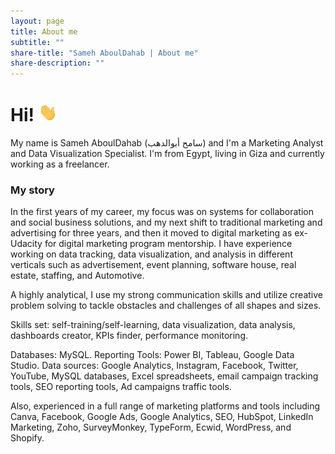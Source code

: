 ```yaml
---
layout: page
title: About me
subtitle: ""
share-title: "Sameh AboulDahab | About me"
share-description: ""
---
```


# Hi! <img src="https://github.com/SamehAboulDahab/samehabouldahab/blob/main/Wave_SamehAboulDahab.gif" width="30px">

My name is Sameh AboulDahab (سامح أبوالدهب) and I'm a Marketing Analyst and Data Visualization Specialist. I'm from Egypt, living in Giza and currently working as a freelancer.

### My story

  In the first years of my career, my focus was on systems for collaboration and social business solutions, and my next shift to traditional marketing and advertising for three years, and then it moved to digital marketing as ex-Udacity for digital marketing program mentorship.
I have experience working on data tracking, data visualization, and analysis in different verticals such as advertisement, event planning, software house, real estate, staffing, and Automotive. 

 A highly analytical, I use my strong communication skills and utilize creative problem solving to tackle obstacles and challenges of all shapes and sizes.

  Skills set: self-training/self-learning, data visualization, data analysis, dashboards creator, KPIs finder, performance monitoring.

Databases: MySQL.
Reporting Tools:  Power BI, Tableau, Google Data Studio.
Data sources: Google Analytics, Instagram, Facebook, Twitter, YouTube, MySQL databases, Excel spreadsheets, email campaign tracking tools, SEO reporting tools, Ad campaigns traffic tools.

  Also, experienced in a full range of marketing platforms and tools including Canva, Facebook, Google Ads, Google Analytics, SEO, HubSpot, LinkedIn Marketing, Zoho, SurveyMonkey, TypeForm, Ecwid, WordPress, and Shopify.
